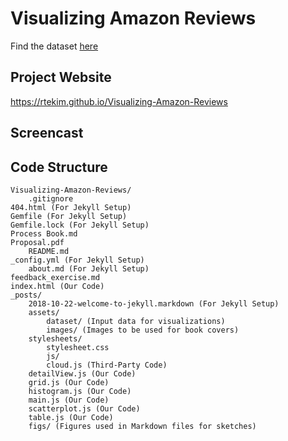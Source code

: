 # Visualizing Amazon Reviews

Find the dataset [here](https://s3.amazonaws.com/amazon-reviews-pds/tsv/index.txt)

## Project Website

https://rtekim.github.io/Visualizing-Amazon-Reviews

## Screencast



## Code Structure
    Visualizing-Amazon-Reviews/
    	.gitignore
	404.html (For Jekyll Setup)
	Gemfile (For Jekyll Setup)
	Gemfile.lock (For Jekyll Setup)
	Process Book.md
	Proposal.pdf
        README.md
	_config.yml (For Jekyll Setup)
        about.md (For Jekyll Setup)
	feedback_exercise.md
	index.html (Our Code)
	_posts/
	    2018-10-22-welcome-to-jekyll.markdown (For Jekyll Setup)
        assets/
            dataset/ (Input data for visualizations)
            images/ (Images to be used for book covers)
	    stylesheets/
	    	stylesheet.css
            js/
	    	cloud.js (Third-Party Code)
		detailView.js (Our Code)
		grid.js (Our Code)
		histogram.js (Our Code)
		main.js (Our Code)
		scatterplot.js (Our Code)
		table.js (Our Code)
        figs/ (Figures used in Markdown files for sketches)
